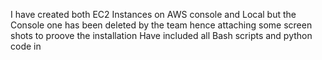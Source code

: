 I have created both EC2 Instances on AWS console and Local but the Console one has been deleted by the team hence attaching some screen shots to proove the installation
Have included all Bash scripts and python code in 
